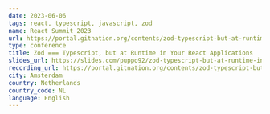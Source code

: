 ```yaml
---
date: 2023-06-06
tags: react, typescript, javascript, zod
name: React Summit 2023
url: https://portal.gitnation.org/contents/zod-typescript-but-at-runtime-in-your-react-applications
type: conference
title: Zod === Typescript, but at Runtime in Your React Applications
slides_url: https://slides.com/puppo92/zod-typescript-but-at-runtime-in-your-react-applications/fullscreen
recording_url: https://portal.gitnation.org/contents/zod-typescript-but-at-runtime-in-your-react-applications
city: Amsterdam
country: Netherlands
country_code: NL
language: English
---
```

